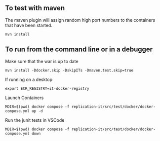 ## To test with maven

The maven plugin will assign random high port numbers to the containers that have been started.
```
mvn install
```

## To run from the command line or in a debugger

Make sure that the war is up to date
```
mvn install -Ddocker.skip -DskipITs -Dmaven.test.skip=true
```

If running on a desktop
```
export ECR_REGISTRY=it-docker-registry
```

Launch Containers
```
MDIR=$(pwd) docker compose -f replication-it/src/test/docker/docker-compose.yml up -d
```

Run the junit tests in VSCode

```
MDIR=$(pwd) docker compose -f replication-it/src/test/docker/docker-compose.yml down
```
